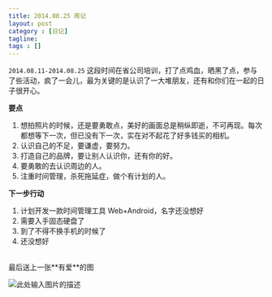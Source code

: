 ```yaml
---
title: 2014.08.25 周记
layout: post
category : [日记]
tagline: 
tags : []
---
```

`2014.08.11-2014.08.25` 这段时间在省公司培训，打了点鸡血，晒黑了点，参与了些活动，疯了一会儿，最为关键的是认识了一大堆朋友，还有和你们在一起的日子很开心。

**要点**

 1. 想拍照片的时候，还是要勇敢点，美好的画面总是稍纵即逝，不可再现。每次都想等下一次，但已没有下一次，实在对不起花了好多钱买的相机。
 2. 认识自己的不足，要谦虚，要努力。
 3. 打造自己的品牌，要让别人认识你，还有你的好。
 4. 要勇敢的去认识周边的人。
 4. 注重时间管理，杀死拖延症，做个有计划的人。

**下一步行动**

 1. 计划开发一款时间管理工具 Web+Android，名字还没想好
 2. 需要入手固态硬盘了
 3. 到了不得不换手机的时候了
 4. 还没想好


<br>
最后送上一张**有爱**的图

![此处输入图片的描述][1]
 


  [1]: http://oxygen.qiniudn.com/img2014082816.jpg